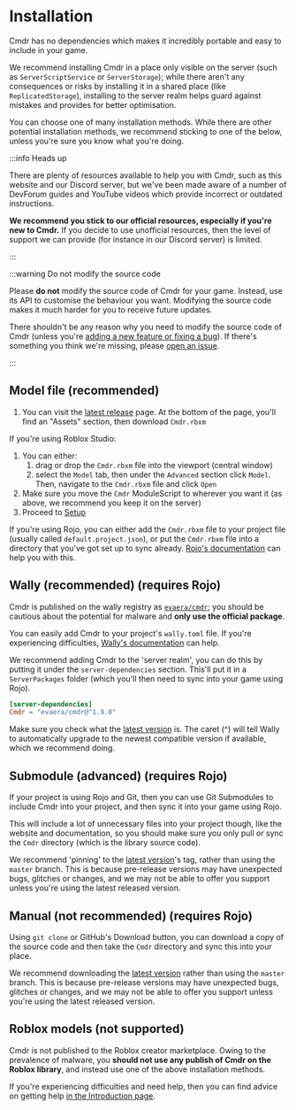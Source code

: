 # Installation

Cmdr has no dependencies which makes it incredibly portable and easy to include in your game.

We recommend installing Cmdr in a place only visible on the server (such as `ServerScriptService` or `ServerStorage`); while there aren't any consequences or risks by installing it in a shared place (like `ReplicatedStorage`), installing to the server realm helps guard against mistakes and provides for better optimisation.

You can choose one of many installation methods. While there are other potential installation methods, we recommend sticking to one of the below, unless you're sure you know what you're doing.

:::info Heads up

There are plenty of resources available to help you with Cmdr, such as this website and our Discord server, but we've been made aware of a number of DevForum guides and YouTube videos which provide incorrect or outdated instructions.

**We recommend you stick to our official resources, especially if you're new to Cmdr.** If you decide to use unofficial resources, then the level of support we can provide (for instance in our Discord server) is limited.

:::

:::warning Do not modify the source code

Please **do not** modify the source code of Cmdr for your game. Instead, use its API to customise the behaviour you want. Modifying the source code makes it much harder for you to receive future updates.

There shouldn't be any reason why you need to modify the source code of Cmdr (unless you're [adding a new feature or fixing a bug](/docs/community/contribute)). If there's something you think we're missing, please [open an issue](https://github.com/evaera/cmdr/issues).

:::

## Model file (recommended)

1. You can visit the [latest release](https://github.com/evaera/Cmdr/releases/latest) page. At the bottom of the page, you'll find an "Assets" section, then download `Cmdr.rbxm`

If you're using Roblox Studio:

1. You can either:
   1. drag or drop the `Cmdr.rbxm` file into the viewport (central window)
   2. select the `Model` tab, then under the `Advanced` section click `Model`. Then, navigate to the `Cmdr.rbxm` file and click `Open`
2. Make sure you move the `Cmdr` ModuleScript to wherever you want it (as above, we recommend you keep it on the server)
3. Proceed to [Setup](/docs/setup)

If you're using Rojo, you can either add the `Cmdr.rbxm` file to your project file (usually called `default.project.json`), or put the `Cmdr.rbxm` file into a directory that you've got set up to sync already. [Rojo's documentation](https://rojo.space) can help you with this.

## Wally (recommended) (requires Rojo)

Cmdr is published on the wally registry as [`evaera/cmdr`](https://wally.run/package/evaera/cmdr); you should be cautious about the potential for malware and **only use the official package**.

You can easily add Cmdr to your project's `wally.toml` file. If you're experiencing difficulties, [Wally's documentation](https://github.com/UpliftGames/wally#manifest-format) can help.

We recommend adding Cmdr to the 'server realm', you can do this by putting it under the `server-dependencies` section. This'll put it in a `ServerPackages` folder (which you'll then need to sync into your game using Rojo).

```toml
[server-dependencies]
Cmdr = "evaera/cmdr@^1.9.0"
```

Make sure you check what the [latest version](https://github.com/evaera/Cmdr/releases/latest) is. The caret (^) will tell Wally to automatically upgrade to the newest compatible version if available, which we recommend doing.

## Submodule (advanced) (requires Rojo)

If your project is using Rojo and Git, then you can use Git Submodules to include Cmdr into your project, and then sync it into your game using Rojo.

This will include a lot of unnecessary files into your project though, like the website and documentation, so you should make sure you only pull or sync the `Cmdr` directory (which is the library source code).

We recommend 'pinning' to the [latest version](https://github.com/evaera/Cmdr/releases/latest)'s tag, rather than using the `master` branch. This is because pre-release versions may have unexpected bugs, glitches or changes, and we may not be able to offer you support unless you're using the latest released version.

## Manual (not recommended) (requires Rojo)

Using `git clone` or GitHub's Download button, you can download a copy of the source code and then take the `Cmdr` directory and sync this into your place.

We recommend downloading the [latest version](https://github.com/evaera/Cmdr/releases/latest) rather than using the `master` branch. This is because pre-release versions may have unexpected bugs, glitches or changes, and we may not be able to offer you support unless you're using the latest released version.

## Roblox models (not supported)

Cmdr is not published to the Roblox creator marketplace. Owing to the prevalence of malware, you **should not use any publish of Cmdr on the Roblox library**, and instead use one of the above installation methods.

If you're experiencing difficulties and need help, then you can find advice on getting help [in the Introduction page](/docs/intro).

